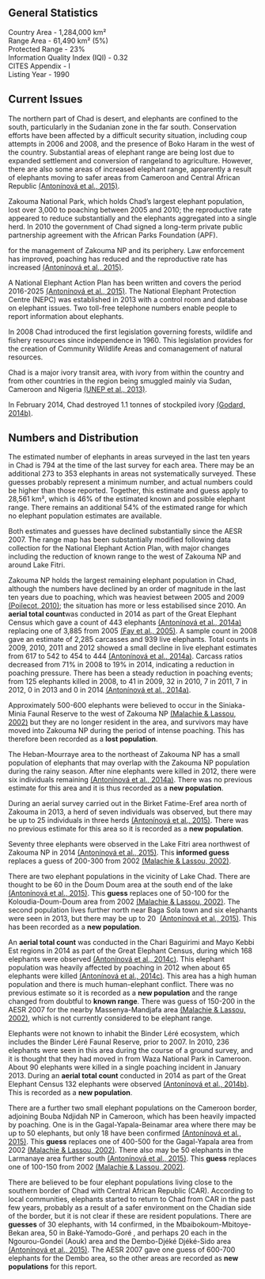 ## General Statistics

Country Area - 1,284,000 km²<br />
Range Area - 61,490 km² (5%)<br />
Protected Range - 23%<br />
Information Quality Index (IQI) - 0.32<br />
CITES Appendix - I<br />
Listing Year - 1990

## Current Issues

The northern part of Chad is desert, and elephants are confined to the south, particularly in the Sudanian zone in the far south. Conservation efforts have been affected by a difficult security situation, including coup attempts in 2006 and 2008, and the presence of Boko Haram in the west of the country. Substantial areas of elephant range are being lost due to expanded settlement and conversion of rangeland to agriculture. However, there are also some areas of increased elephant range, apparently a result of elephants moving to safer areas from Cameroon and Central African Republic [(Antonínová et al., 2015)](/references#a).

Zakouma National Park, which holds Chad’s largest elephant population, lost over 3,000 to poaching between 2005 and 2010; the reproductive rate appeared to reduce substantially and the elephants aggregated into a single herd. In 2010 the government of Chad signed a long-term private public partnership agreement with the African Parks Foundation (APF).

for the management of Zakouma NP and its periphery. Law enforcement has improved, poaching has reduced and the reproductive rate has increased [(Antonínová et al., 2015)](/references#a).

A National Elephant Action Plan has been written and covers the period 2016-2025 [(Antonínová et al., 2015)](/references#a). The National Elephant Protection Centre (NEPC) was established in 2013 with a control room and database on elephant issues. Two toll-free telephone numbers enable people to report information about elephants.

In 2008 Chad introduced the first legislation governing forests, wildlife and fishery resources since independence in 1960. This legislation provides for the creation of Community Wildlife Areas and comanagement of natural resources.

Chad is a major ivory transit area, with ivory from within the country and from other countries in the region being smuggled mainly via Sudan, Cameroon and Nigeria [(UNEP et al., 2013)](/references#u).

In February 2014, Chad destroyed 1.1 tonnes of stockpiled ivory [(Godard, 2014b)](/references#g). 

## Numbers and Distribution

The estimated number of elephants in areas surveyed in the last ten years in Chad is 794 at the time of the last survey for each area. There may be an additional 273 to 353 elephants in areas not systematically surveyed. These guesses probably represent a minimum number, and actual numbers could be higher than those reported. Together, this estimate and guess apply to 28,561 km², which is 46% of the estimated known and possible elephant range. There remains an additional 54% of the estimated range for which no elephant population estimates are available.

Both estimates and guesses have declined substantially since the AESR 2007. The range map has been substantially modified following data collection for the National Elephant Action Plan, with major changes including the reduction of known range to the west of Zakouma NP and around Lake Fitri.

Zakouma NP holds the largest remaining elephant population in Chad, although the numbers have declined by an order of magnitude in the last ten years due to poaching, which was heaviest between 2005 and 2009 [(Poilecot, 2010)](/references#p); the situation has more or less estabilised since 2010. An **aerial total count**was conducted in 2014 as part of the Great Elephant Census which gave a count of 443 elephants [(Antonínová et al., 2014a)](/references#a)  replacing one of 3,885 from 2005 [(Fay et al., 2005)](/references#f). A sample count in 2008 gave an estimate of 2,285 carcasses and 939 live elephants. Total counts in 2009, 2010, 2011 and 2012 showed a small decline in live elephant estimates from 617 to 542 to 454 to 444 [(Antonínová et al., 2014a)](/references#a). Carcass ratios decreased from 71% in 2008 to 19% in 2014, indicating a reduction in poaching pressure. There has been a steady reduction in poaching events; from 125 elephants killed in 2008, to 41 in 2009, 32 in 2010, 7 in 2011, 7 in 2012, 0 in 2013 and 0 in 2014 [(Antonínová et al., 2014a)](/references#a).

Approximately 500-600 elephants were believed to occur in the Siniaka-Minia Faunal Reserve to the west of Zakouma NP [(Malachie & Lassou, 2002)](/references#m) but they are no longer resident in the area, and survivors may have moved into Zakouma NP during the period of intense poaching. This has therefore been recorded as a **lost population**.

The Heban-Mourraye area to the northeast of Zakouma NP has a small population of elephants that may overlap with the Zakouma NP population during the rainy season. After nine elephants were killed in 2012, there were six individuals remaining [(Antonínová et al., 2014a)](/references#a). There was no previous estimate for this area and it is thus recorded as a **new population**.

During an aerial survey carried out in the Birket Fatime-Eref area north of Zakouma in 2013, a herd of seven individuals was observed, but there may be up to 25 individuals in three herds [(Antonínová et al., 2015)](/references#a). There was no previous estimate for this area so it is recorded as a **new population**.

Seventy three elephants were observed in the Lake Fitri area northwest of Zakouma NP in 2014 [(Antonínová et al., 2015)](/references#a). This **informed guess** replaces a guess of 200-300 from 2002 [(Malachie & Lassou, 2002)](/references#m).

There are two elephant populations in the vicinity of Lake Chad. There are thought to be 60 in the Doum Doum area at the south end of the lake [(Antonínová et al., 2015)](/references#a). This **guess** replaces one of 50-100 for the Koloudia-Doum-Doum area from 2002 [(Malachie & Lassou, 2002)](/references#m). The second population lives further north near Baga Sola town and six elephants were seen in 2013, but there may be up to 20  [(Antonínová et al., 2015)](/references#a). This has been recorded as a **new population**.

An **aerial total count** was conducted in the Chari Baguirimi and Mayo Kebbi Est regions in 2014 as part of the Great Elephant Census, during which 168 elephants were observed [(Antonínová et al., 2014c)](/references#a). This elephant population was heavily affected by poaching in 2012 when about 65 elephants were killed [(Antonínová et al., 2014c)](/references#a). This area has a high human population and there is much human-elephant conflict. There was no previous estimate so it is recorded as a **new population** and the range changed from doubtful to **known range**. There was guess of 150-200 in the AESR 2007 for the nearby Massenya-Mandjafa area [(Malachie & Lassou, 2002)](/references#m), which is not currently considered to be elephant range.

Elephants were not known to inhabit the Binder Léré ecosystem, which includes the Binder Léré Faunal Reserve, prior to 2007. In 2010, 236 elephants were seen in this area during the course of a ground survey, and it is thought that they had moved in from Waza National Park in Cameroon. About 90 elephants were killed in a single poaching incident in January 2013. During an **aerial total count** conducted in 2014 as part of the Great Elephant Census 132 elephants were observed [(Antonínová et al., 2014b)](/references#a). This is recorded as a **new population**.

There are a further two small elephant populations on the Cameroon border, adjoining Bouba Ndjidah NP in Cameroon, which has been heavily impacted by poaching. One is in the Gagal-Yapala-Beinamar area where there may be up to 50 elephants, but only 18 have been confirmed [(Antonínová et al., 2015)](/references#a). This **guess** replaces one of 400-500 for the Gagal-Yapala area from 2002 [(Malachie & Lassou, 2002)](/references#m). There also may be 50 elephants in the Larmanaye area further south [(Antonínová et al., 2015)](/references#a). This **guess** replaces one of 100-150 from 2002 [(Malachie & Lassou, 2002)](/references#m).

There are believed to be four elephant populations living close to the southern border of Chad with Central African Republic (CAR). According to local communities, elephants started to return to Chad from CAR in the past few years, probably as a result of a safer environment on the Chadian side of the border, but it is not clear if these are resident populations. There are **guesses** of 30 elephants, with 14 confirmed, in the Mbaibokoum-Mbitoye-Bekan area, 50 in Baké-Yamodo-Goré , and perhaps 20 each in the Ngourou-Gondeï (Aouk) area and the Dembo-Djéké Djéké-Sido area [(Antonínová et al., 2015)](/references#a). The AESR 2007 gave one guess of 600-700 elephants for the Dembo area, so the other areas are recorded as **new populations** for this report.
